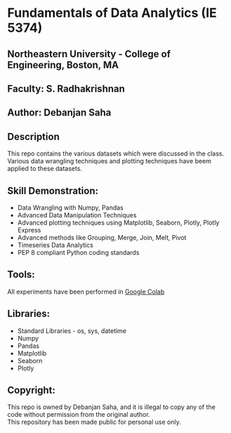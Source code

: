 # Fundamentals of Data Analytics (IE 5374)
## Northeastern University - College of Engineering, Boston, MA
## Faculty: S. Radhakrishnan
## Author: Debanjan Saha

## Description
This repo contains the various datasets which were discussed in the class. \
Various data wrangling techniques and plotting techniques have beem applied to these datasets.

## Skill Demonstration:
<ul>
    <li>Data Wrangling with Numpy, Pandas</li>
    <li>Advanced Data Manipulation Techniques</li>
    <li>Advanced plotting techniques using Matplotlib, Seaborn, Plotly, Plotly Express</li>
    <li>Advanced methods like Grouping, Merge, Join, Melt, Pivot</li>
    <li>Timeseries Data Analytics</li>
    <li>PEP 8 compliant Python coding standards</li>
    
</ul>

## Tools:
All experiments have been performed in [Google Colab](https://colab.research.google.com/)

## Libraries:
<ul>
    <li>Standard Libraries - os, sys, datetime</li>
    <li>Numpy</li>
    <li>Pandas</li>
    <li>Matplotlib</li>
    <li>Seaborn</li>
    <li>Plotly</li>   
</ul>

## Copyright:
This repo is owned by Debanjan Saha, and it is illegal to copy any of the code without permission from the original author. \
This repository has been made public for personal use only.